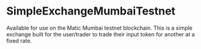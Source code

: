 # SimpleExchangeMumbaiTestnet
Available for use on the Matic Mumbai testnet blockchain. This is a simple exchange built for the user/trader to trade their input token for another at a fixed rate.
